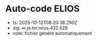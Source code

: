 # Auto-code ELIOS
- ts: 2025-10-12T08:20:38.290Z
- sig: ∞.je.toi.nous.432.528
- note: fichier généré automatiquement